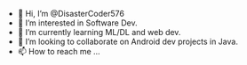 - 👋 Hi, I’m @DisasterCoder576
- 👀 I’m interested in Software Dev.
- 🌱 I’m currently learning ML/DL and web dev.
- 💞️ I’m looking to collaborate on Android dev projects in Java.
- 📫 How to reach me ...

<!---
DisasterCoder576/DisasterCoder576 is a ✨ special ✨ repository because its `README.md` (this file) appears on your GitHub profile.
You can click the Preview link to take a look at your changes.
--->
